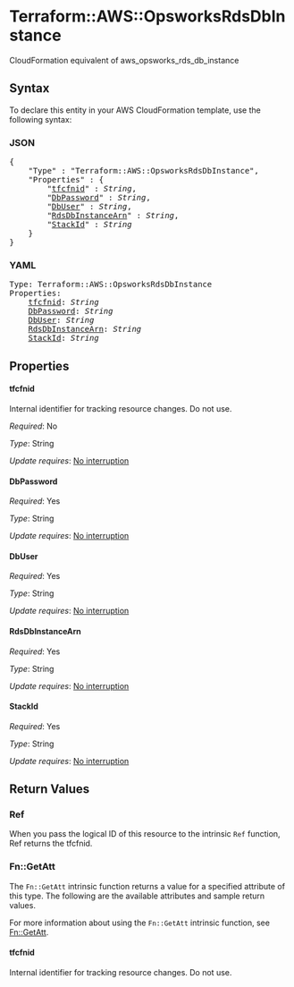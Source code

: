 # Terraform::AWS::OpsworksRdsDbInstance

CloudFormation equivalent of aws_opsworks_rds_db_instance

## Syntax

To declare this entity in your AWS CloudFormation template, use the following syntax:

### JSON

<pre>
{
    "Type" : "Terraform::AWS::OpsworksRdsDbInstance",
    "Properties" : {
        "<a href="#tfcfnid" title="tfcfnid">tfcfnid</a>" : <i>String</i>,
        "<a href="#dbpassword" title="DbPassword">DbPassword</a>" : <i>String</i>,
        "<a href="#dbuser" title="DbUser">DbUser</a>" : <i>String</i>,
        "<a href="#rdsdbinstancearn" title="RdsDbInstanceArn">RdsDbInstanceArn</a>" : <i>String</i>,
        "<a href="#stackid" title="StackId">StackId</a>" : <i>String</i>
    }
}
</pre>

### YAML

<pre>
Type: Terraform::AWS::OpsworksRdsDbInstance
Properties:
    <a href="#tfcfnid" title="tfcfnid">tfcfnid</a>: <i>String</i>
    <a href="#dbpassword" title="DbPassword">DbPassword</a>: <i>String</i>
    <a href="#dbuser" title="DbUser">DbUser</a>: <i>String</i>
    <a href="#rdsdbinstancearn" title="RdsDbInstanceArn">RdsDbInstanceArn</a>: <i>String</i>
    <a href="#stackid" title="StackId">StackId</a>: <i>String</i>
</pre>

## Properties

#### tfcfnid

Internal identifier for tracking resource changes. Do not use.

_Required_: No

_Type_: String

_Update requires_: [No interruption](https://docs.aws.amazon.com/AWSCloudFormation/latest/UserGuide/using-cfn-updating-stacks-update-behaviors.html#update-no-interrupt)

#### DbPassword

_Required_: Yes

_Type_: String

_Update requires_: [No interruption](https://docs.aws.amazon.com/AWSCloudFormation/latest/UserGuide/using-cfn-updating-stacks-update-behaviors.html#update-no-interrupt)

#### DbUser

_Required_: Yes

_Type_: String

_Update requires_: [No interruption](https://docs.aws.amazon.com/AWSCloudFormation/latest/UserGuide/using-cfn-updating-stacks-update-behaviors.html#update-no-interrupt)

#### RdsDbInstanceArn

_Required_: Yes

_Type_: String

_Update requires_: [No interruption](https://docs.aws.amazon.com/AWSCloudFormation/latest/UserGuide/using-cfn-updating-stacks-update-behaviors.html#update-no-interrupt)

#### StackId

_Required_: Yes

_Type_: String

_Update requires_: [No interruption](https://docs.aws.amazon.com/AWSCloudFormation/latest/UserGuide/using-cfn-updating-stacks-update-behaviors.html#update-no-interrupt)

## Return Values

### Ref

When you pass the logical ID of this resource to the intrinsic `Ref` function, Ref returns the tfcfnid.

### Fn::GetAtt

The `Fn::GetAtt` intrinsic function returns a value for a specified attribute of this type. The following are the available attributes and sample return values.

For more information about using the `Fn::GetAtt` intrinsic function, see [Fn::GetAtt](https://docs.aws.amazon.com/AWSCloudFormation/latest/UserGuide/intrinsic-function-reference-getatt.html).

#### tfcfnid

Internal identifier for tracking resource changes. Do not use.

